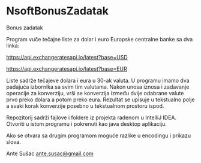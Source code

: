 # NsoftBonusZadatak
Bonus zadatak

Program vuče tečajne liste za dolar i euro Europske centralne banke sa dva linka:

https://api.exchangeratesapi.io/latest?base=USD

https://api.exchangeratesapi.io/latest?base=EUR


Liste sadrže tečajeve dolara i eura u 30-ak valuta. U programu imamo dva padajuća izbornika sa svim tim valutama. Nakon unosa iznosa i zadavanje operacije za konverziju, vrši se konverzija između dvije odabrane valute prvo preko dolara a potom preko eura. Rezultat se upisuje u tekstualno polje a svaki korak konverzije posebno u tekstualnom prostoru ispod.

Repozitorij sadrži fajlove i foldere iz projekta rađenom u IntelliJ IDEA.
Otvoriti u istom programu i pokrenuti kao java desktop aplikaciju.

Ako se otvara sa drugim programom moguće razlike u encodingu i prikazu slova.

Ante Sušac
ante.susac@gmail.com

